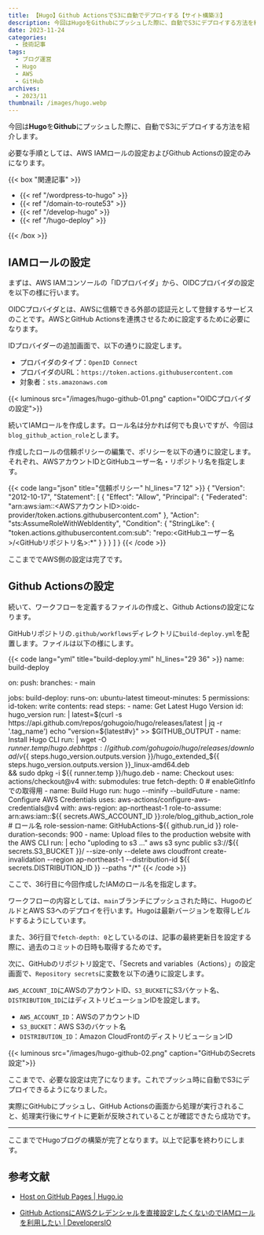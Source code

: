 ```yaml
---
title: 【Hugo】Github ActionsでS3に自動でデプロイする【サイト構築③】
description: 今回はHugoをGithubにプッシュした際に、自動でS3にデプロイする方法を紹介します。
date: 2023-11-24
categories: 
  - 技術記事
tags: 
  - ブログ運営
  - Hugo
  - AWS
  - GitHub
archives: 
  - 2023/11
thumbnail: /images/hugo.webp
---
```


今回は**Hugo**を**Github**にプッシュした際に、自動でS3にデプロイする方法を紹介します。

<!--more-->

必要な手順としては、AWS IAMロールの設定およびGithub Actionsの設定のみになります。

{{< box "関連記事" >}}
<ul>
<li>{{< ref "/wordpress-to-hugo" >}}</li>
<li>{{< ref "/domain-to-route53" >}}</li>
<li>{{< ref "/develop-hugo" >}}</li>
<li>{{< ref "/hugo-deploy" >}}</li>
</ul>
{{< /box >}}

## IAMロールの設定

まずは、AWS IAMコンソールの「IDプロバイダ」から、OIDCプロバイダの設定を以下の様に行います。

OIDCプロバイダとは、AWSに信頼できる外部の認証元として登録するサービスのことです。AWSとGitHub Actionsを連携させるために設定するために必要になります。

IDプロバイダーの追加画面で、以下の通りに設定します。 

* プロバイダのタイプ：`OpenID Connect`
* プロバイダのURL：`https://token.actions.githubusercontent.com`
* 対象者：`sts.amazonaws.com`

{{< luminous src="/images/hugo-github-01.png" caption="OIDCプロバイダの設定">}}

続いてIAMロールを作成します。ロール名は分かれば何でも良いですが、今回は`blog_github_action_role`とします。

作成したロールの信頼ポリシーの編集で、ポリシーを以下の通りに設定します。それぞれ、AWSアカウントIDとGitHubユーザー名・リポジトリ名を指定します。

{{< code lang="json" title="信頼ポリシー" hl_lines="7 12" >}}
{
  "Version": "2012-10-17",
  "Statement": [
    {
      "Effect": "Allow",
      "Principal": {
        "Federated": "arn:aws:iam::<AWSアカウントID>:oidc-provider/token.actions.githubusercontent.com"
      },
      "Action": "sts:AssumeRoleWithWebIdentity",
      "Condition": {
        "StringLike": {
          "token.actions.githubusercontent.com:sub": "repo:<GitHubユーザー名>/<GitHubリポジトリ名>:*"
        }
      }
    }
  ]
}
{{< /code >}}

ここまででAWS側の設定は完了です。

## Github Actionsの設定

続いて、ワークフローを定義するファイルの作成と、Github Actionsの設定になります。

GitHubリポジトリの`.github/workflows`ディレクトリに`build-deploy.yml`を配置します。ファイルは以下の様にします。

{{< code lang="yml" title="build-deploy.yml" hl_lines="29 36" >}}
name: build-deploy

on:
  push:
    branches:
      - main

jobs:
  build-deploy:
    runs-on: ubuntu-latest
    timeout-minutes: 5
    permissions:
      id-token: write
      contents: read
    steps:
      - name: Get Latest Hugo Version
        id: hugo_version
        run: |
          latest=$(curl -s https://api.github.com/repos/gohugoio/hugo/releases/latest | jq -r '.tag_name')
          echo "version=${latest#v}" >> $GITHUB_OUTPUT
      - name: Install Hugo CLI
        run: |
          wget -O ${{ runner.temp }}/hugo.deb https://github.com/gohugoio/hugo/releases/download/v${{ steps.hugo_version.outputs.version }}/hugo_extended_${{ steps.hugo_version.outputs.version }}_linux-amd64.deb \
          && sudo dpkg -i ${{ runner.temp }}/hugo.deb
      - name: Checkout
        uses: actions/checkout@v4
        with:
          submodules: true
          fetch-depth: 0 # enableGitInfoでの取得用 
      - name: Build Hugo
        run: hugo --minify --buildFuture
      - name: Configure AWS Credentials
        uses: aws-actions/configure-aws-credentials@v4
        with:
          aws-region: ap-northeast-1
          role-to-assume: arn:aws:iam::${{ secrets.AWS_ACCOUNT_ID }}:role/blog_github_action_role # ロール名
          role-session-name: GitHubActions-${{ github.run_id }}
          role-duration-seconds: 900
      - name: Upload files to the production website with the AWS CLI
        run: |
          echo "uploding to s3 ..."
          aws s3 sync public s3://${{ secrets.S3_BUCKET }}/ --size-only --delete
          aws cloudfront create-invalidation --region ap-northeast-1 --distribution-id ${{ secrets.DISTRIBUTION_ID }} --paths "/*"
{{< /code >}}

ここで、36行目に今回作成したIAMのロール名を指定します。

ワークフローの内容としては、`main`ブランチにプッシュされた時に、HugoのビルドとAWS S3へのデプロイを行います。Hugoは最新バージョンを取得しビルドするようにしています。

また、36行目で`fetch-depth: 0`としているのは、記事の最終更新日を設定する際に、過去のコミットの日時も取得するためです。

次に、GitHubのリポジトリ設定で、「Secrets and variables（Actions）」の設定画面で、`Repository secrets`に変数を以下の通りに設定します。 

`AWS_ACCOUNT_ID`にAWSのアカウントID、`S3_BUCKET`にS3バケット名、`DISTRIBUTION_ID`にはディストリビューションIDを設定します。

* `AWS_ACCOUNT_ID`：AWSのアカウントID
* `S3_BUCKET`：AWS S3のバケット名
* `DISTRIBUTION_ID`：Amazon CloudFrontのディストリビューションID

{{< luminous src="/images/hugo-github-02.png" caption="GitHubのSecrets設定">}}

ここまでで、必要な設定は完了になります。これでプッシュ時に自動でS3にデプロイできるようになりました。

実際にGitHubにプッシュし、GitHub Actionsの画面から処理が実行されること、処理実行後にサイトに更新が反映されていることが確認できたら成功です。

* * *

ここまででHugoブログの構築が完了となります。以上で記事を終わりにします。

## 参考文献

* [Host on GitHub Pages | Hugo.io](https://gohugo.io/host-and-deploy/host-on-github-pages/)

* [GitHub ActionsにAWSクレデンシャルを直接設定したくないのでIAMロールを利用したい | DevelopersIO](https://dev.classmethod.jp/articles/github-actions-aws-sts-credentials-iamrole/)